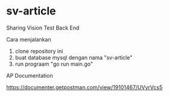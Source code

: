 # sv-article
 
Sharing Vision Test Back End

Cara menjalankan 

1. clone repository ini 
2. buat database mysql dengan nama "sv-article"
3. run prograam "go run main.go"


AP Documentation

https://documenter.getpostman.com/view/19101467/UVyrVcs5
